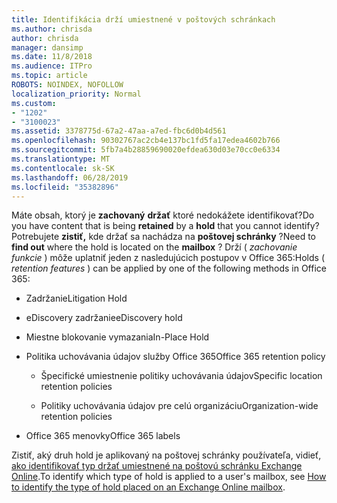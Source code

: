 ```yaml
---
title: Identifikácia drží umiestnené v poštových schránkach
ms.author: chrisda
author: chrisda
manager: dansimp
ms.date: 11/8/2018
ms.audience: ITPro
ms.topic: article
ROBOTS: NOINDEX, NOFOLLOW
localization_priority: Normal
ms.custom:
- "1202"
- "3100023"
ms.assetid: 3378775d-67a2-47aa-a7ed-fbc6d0b4d561
ms.openlocfilehash: 90302767ac2cb4e137bc1fd5fa17edea4602b766
ms.sourcegitcommit: 5fb7a4b28859690020efdea630d03e70cc0e6334
ms.translationtype: MT
ms.contentlocale: sk-SK
ms.lasthandoff: 06/28/2019
ms.locfileid: "35382896"
---
```

<span data-ttu-id="18682-102">Máte obsah, ktorý je **zachovaný** **držať** ktoré nedokážete identifikovať?</span><span class="sxs-lookup"><span data-stu-id="18682-102">Do you have content that is being **retained** by a **hold** that you cannot identify?</span></span> <span data-ttu-id="18682-103">Potrebujete **zistiť,** kde držať sa nachádza na **poštovej schránky** ?</span><span class="sxs-lookup"><span data-stu-id="18682-103">Need to **find out** where the hold is located on the **mailbox** ?</span></span> <span data-ttu-id="18682-104">Drží ( *zachovanie funkcie* ) môže uplatniť jeden z nasledujúcich postupov v Office 365:</span><span class="sxs-lookup"><span data-stu-id="18682-104">Holds (  *retention features*  ) can be applied by one of the following methods in Office 365:</span></span>
  
- <span data-ttu-id="18682-105">Zadržanie</span><span class="sxs-lookup"><span data-stu-id="18682-105">Litigation Hold</span></span>

- <span data-ttu-id="18682-106">eDiscovery zadržanie</span><span class="sxs-lookup"><span data-stu-id="18682-106">eDiscovery hold</span></span>

- <span data-ttu-id="18682-107">Miestne blokovanie vymazania</span><span class="sxs-lookup"><span data-stu-id="18682-107">In-Place Hold</span></span>

- <span data-ttu-id="18682-108">Politika uchovávania údajov služby Office 365</span><span class="sxs-lookup"><span data-stu-id="18682-108">Office 365 retention policy</span></span> 

  - <span data-ttu-id="18682-109">Špecifické umiestnenie politiky uchovávania údajov</span><span class="sxs-lookup"><span data-stu-id="18682-109">Specific location retention policies</span></span>

  - <span data-ttu-id="18682-110">Politiky uchovávania údajov pre celú organizáciu</span><span class="sxs-lookup"><span data-stu-id="18682-110">Organization-wide retention policies</span></span>

- <span data-ttu-id="18682-111">Office 365 menovky</span><span class="sxs-lookup"><span data-stu-id="18682-111">Office 365 labels</span></span>

<span data-ttu-id="18682-112">Zistiť, aký druh hold je aplikovaný na poštovej schránky používateľa, vidieť, [ako identifikovať typ držať umiestnené na poštovú schránku Exchange Online](https://docs.microsoft.com/office365/securitycompliance/identify-a-hold-on-an-exchange-online-mailbox).</span><span class="sxs-lookup"><span data-stu-id="18682-112">To identify which type of hold is applied to a user's mailbox, see [How to identify the type of hold placed on an Exchange Online mailbox](https://docs.microsoft.com/office365/securitycompliance/identify-a-hold-on-an-exchange-online-mailbox).</span></span>
